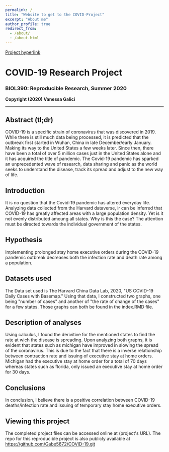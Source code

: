 ```yaml
---
permalink: /
title: "Website to get to the COVID-Project"
excerpt: "About me"
author_profile: true
redirect_from: 
  - /about/
  - /about.html
---
```


[Project hyperlink](https://gabe5672.github.io/COVID-19/)

# COVID-19 Research Project
### BIOL390: Reproducible Research, Summer 2020
**Copyright (2020) Vanessa Galici**

---

## Abstract (tl;dr)

COVID-19 is a specific strain of coronavirus that was discovered in 2019. While there is still much data being processed, it is predicted that the outbreak first started in Wuhan, China in late December/early January. Making its way to the United States a few weeks later. Since then, there have been a total of over 5 million cases just in the United States alone and it has acquired the title of pandemic. The Covid-19 pandemic has sparked an unprecedented wave of research, data sharing and panic as the world seeks to understand the disease, track its spread and adjust to the new way of life.  

## Introduction

It is no question that the Covid-19 pandemic has altered everyday life. Analyzing data collected from the Harvard dataverse, ir can be inferred that COVID-19 has greatly affected areas with a large population density. Yet is it not evenly distributed amoung all states. Why is this the case? The attention must be directed towards the individual government of the states. 

## Hypothesis

Implementing prolonged stay home executive orders during the COVID-19 pandemic outbreak decreases both the infection rate and death rate among a population. 

## Datasets used

The Data set used is The Harvard China Data Lab, 2020, "US COVID-19 Daily Cases with Basemap." Using that data, I constructed two graphs, one being "number of cases" and another of "the rate of change of the cases" for a few states. Those graphs can both be found in the index.RMD file.

## Description of analyses

Using calculus, I found the derivitive for the mentioned states to find the rate at wich the disease is spreading. Upon analyzing both graphs, it is evident that states such as michigan have improved in slowing the spread of the coronavirus. This is due to the fact that there is a inverse relationship between contraction rate and issuing of executive stay at home orders. Michigan had the executive stay at home order for a total of 70 days whereas states such as florida, only issued an executive stay at home order for 30 days.  

## Conclusions

In conclusion, I believe there is a positive correlation between COVID-19 deaths/infection rate and issuing of temporary stay home executive orders. 

## Viewing this project

The completed project files can be accessed online at (project's URL). The repo for this reproducible project is also publicly available at https://github.com/Gabe5672/COVID-19.git
